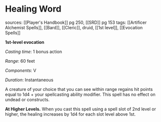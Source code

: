 # Healing Word
sources: [[Player's Handbook]] pg 250, [[SRD]] pg 153
tags: [[Artificer Alchemist Spells]], [[Bard]], [[Cleric]], druid, [[1st level]], [[Evocation Spells]]

**1st-level evocation**

*Casting time*: 1 bonus action

*Range*: 60 feet

*Components*: V

*Duration*: Instantaneous

A creature of your choice that you can see within range regains hit points equal to 1d4 + your spellcasting ability modifier. This spell has no effect on undead or constructs.

**At Higher Levels.** When you cast this spell using a spell slot of 2nd level or higher, the healing increases by 1d4 for each slot level above 1st.

